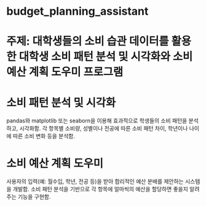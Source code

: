 # budget_planning_assistant

# 주제: 대학생들의 소비 습관 데이터를 활용한 대학생 소비 패턴 분석 및 시각화와 소비 예산 계획 도우미 프로그램

# 소비 패턴 분석 및 시각화
pandas와 matplotlib 또는 seaborn을 이용해 효과적으로 학생들의 소비 패턴을 분석하고, 시각화함.
각 항목별 소비량, 성별이나 전공에 따른 소비 패턴 차이, 학년이나 나이에 따른 소비 변화 등을 분석함.

# 소비 예산 계획 도우미
사용자의 입력(예: 월수입, 학년, 전공 등)을 받아 합리적인 예산 분배를 제안하는 시스템을 개발함.
소비 패턴 분석을 기반으로 각 항목에 얼마씩의 예산을 할당하면 좋을지 알려주는 기능을 구현함.